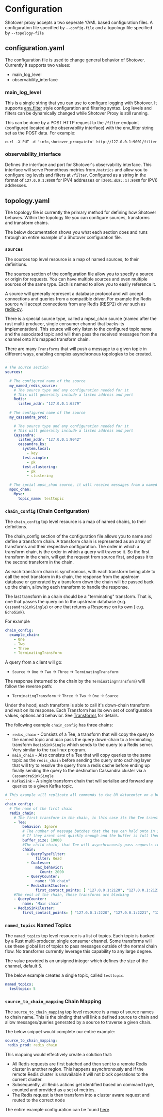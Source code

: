 # Configuration

Shotover proxy accepts a two seperate YAML based configuration files. A configuration file specified by `--config-file`
and a topology file specified by `--topology-file`

## configuration.yaml

The configuration file is used to change general behavior of Shotover. Currently it supports two values:

* main_log_level
* observability_interface

### main_log_level

This is a single string that you can use to configure logging with Shotover. It supports [env_filter](https://docs.rs/env_logger/0.7.1/env_logger/) style configuration and filtering syntax. Log levels and filters can be dynamically changed while Shotover Proxy is still running.

This can be done by a POST HTTP request to the `/filter` endpoint (configured located at the observability interface) with the env_filter string set as the POST data. For example:

```shell
curl -X PUT -d 'info,shotover_proxy=info' http://127.0.0.1:9001/filter
```

### observability_interface

Defines the interface and port for Shotover's observability interface. This interface will serve Prometheus metrics from `/metrics` and allow you to configure log levels and filters at `/filter`. Configured as a string in the format of `127.0.0.1:8080` for IPV4 addresses or `[2001:db8::1]:8080` for IPV6 addresses.

## topology.yaml

The topology file is currently the primary method for defining how Shotover behaves. Within the topology file you can configure sources, transforms and transform chains.

The below documentation shows you what each section does and runs through an entire example of a Shotover configuration file.

### `sources`

The sources top level resource is a map of named sources, to their definitions.

The sources section of the configuration file allow you to specify a source or origin for requests. You can have multiple sources and even multiple sources of the same type. Each is named to allow you to easily reference it.

A source will generally represent a database protocol and will accept connections and queries from a compatible driver. For example the Redis source will accept connections from any Redis (RESP2) driver such as [redis-py](https://github.com/andymccurdy/redis-py).

There is a special source type, called a mpsc_chan source (named after the rust multi-producer, single consumer channel that backs its implementation). This source will only listen to the configured topic name and the associated topic and will then pass the received messages from the channel onto it's mapped transform chain.

There are many `Transforms` that will push a message to a given topic in different ways, enabling complex asynchronous topologies to be created.

```yaml
---
# The source section
sources:
  
  # The configured name of the source
  my_named_redis_source:
    # The source type and any configuration needed for it
    # This will generally include a listen address and port
    Redis:
      listen_addr: "127.0.0.1:6379"
  
  # The configured name of the source
  my_cassandra_prod:

    # The source type and any configuration needed for it
    # This will generally include a listen address and port
    Cassandra:
      listen_addr: "127.0.0.1:9042"
      cassandra_ks:
        system.local:
          - key
        test.simple:
          - pk
        test.clustering:
          - pk
          - clustering
  
  # The spcial mpsc_chan source, it will receive messages from a named topic
  mpsc_chan:
    Mpsc:
      topic_name: testtopic
```

### `chain_config` (Chain Configuration)

The `chain_config` top level resource is a map of named chains, to their definitions.

The chain_config section of the configuration file allows you to name and define a transform chain. A transform chain is represented as an array of transforms and their respective configuration. The order in which a transform chain, is the order in which a query will traverse it. So the first transform in the chain, will get the request from source first, and pass it to the second transform in the chain.

As each transform chain is synchronous, with each transform being able to call the next transform in its chain, the response from the upstream database or generated by a transform down the chain will be passed back up the chain, allowing each transform to handle the response.

The last transform in a chain should be a "terminating" transform. That is, one that passes the query on to the upstream database (e.g. `CassandraSinkSingle`) or one that returns a Response on its own ( e.g. `EchoSink`).

For example

```yaml
chain_config:
  example_chain:
    - One
    - Two
    - Three
    - TerminatingTransform
```

A query from a client will go:

* `Source` -> `One` -> `Two` -> `Three` -> `TerminatingTransform`

The response (returned to the chain by the `TerminatingTransform`) will follow the reverse path:

* `TerminatingTransform` -> `Three` -> `Two` -> `One` -> `Source`

Under the hood, each transform is able to call it's down-chain transform and wait on its response. Each Transform has its own set of configuration values, options and behavior. See [Transforms](../transforms.md) for details.

The following example `chain_config` has three chains:

* `redis_chain` - Consists of a Tee, a transform that will copy the query to the named topic and *also* pass the query down-chain to a terminating transform `RedisSinkSingle` which sends to the query to a Redis server. Very similar to the `tee` linux program.
* `main_chain` - Also consists of a Tee that will copy queries to the same topic as the `redis_chain` before sending the query onto caching layer that will try to resolve the query from a redis cache before ending up finally sending the query to the destination Cassandra cluster via a `CassandraSinkSingle`
* `KafkaSink` - A single transform chain that will serialise and forward any queries to a given Kafka topic.

```yaml
# This example will replicate all commands to the DR datacenter on a best effort basis
---
chain_config:
  # The name of the first chain
  redis_chain:
    # The first transform in the chain, in this case its the Tee transform
    - Tee:
        behavior: Ignore
        # The number of message batches that the tee can hold onto in its buffer of messages to send.
        # If they arent sent quickly enough and the buffer is full then tee will drop new incoming messages.
        buffer_size: 10000
        #The child chain, that Tee will asynchronously pass requests to
        chain:
          - QueryTypeFilter:
              filter: Read
          - Coalesce:
              max_behavior:
                Count: 2000
          - QueryCounter:
              name: "DR chain"
          - RedisSinkCluster:
              first_contact_points: [ "127.0.0.1:2120", "127.0.0.1:2121", "127.0.0.1:2122", "127.0.0.1:2123", "127.0.0.1:2124", "127.0.0.1:2125" ]
    #The rest of the chain, these transforms are blocking
    - QueryCounter:
        name: "Main chain"
    - RedisSinkCluster:
        first_contact_points: [ "127.0.0.1:2220", "127.0.0.1:2221", "127.0.0.1:2222", "127.0.0.1:2223", "127.0.0.1:2224", "127.0.0.1:2225" ]
```

### `named_topics` Named Topics

The `named_topics` top level resource is a list of topics. Each topic is backed by a Rust multi-producer, single consumer channel. Some transforms will use these global list of topics to pass messages outside of the normal chain flow. No transforms currently leverage this capability to any large degree.

The value provided is an unsigned integer which defines the size of the channel, default 5.

The below example creates a single topic, called `testtopic`.

```yaml
named_topics:
  testtopic: 5
```

### `source_to_chain_mapping` Chain Mapping

The `source_to_chain_mapping` top level resource is a map of source names to chain name. This is the binding that will link a defined source to chain and allow messages/queries generated by a source to traverse a given chain.

The below snippet would complete our entire example:

```yaml
source_to_chain_mapping:
 redis_prod: redis_chain
```

This mapping would effectively create a solution that:

* All Redis requests are first batched and then sent to a remote Redis cluster in another region. This happens asynchronously and if the remote Redis cluster is unavailable it will not block operations to the current cluster.
* Subsequently, all Redis actions get identified based on command type, counted and provided as a set of metrics.
* The Redis request is then transform into a cluster aware request and routed to the correct node

The entire example configuration can be found [here](/examples/redis-cluster-dr/topology.yaml).
